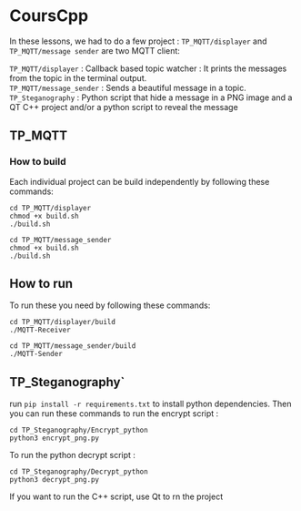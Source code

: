 # CoursCpp

In these lessons, we had to do a few project : 
`TP_MQTT/displayer` and `TP_MQTT/message sender` are two MQTT client:


  `TP_MQTT/displayer` : Callback based topic watcher : It prints the messages from the topic in the terminal output. \
  `TP_MQTT/message_sender` : Sends a beautiful message in a topic.
  `TP_Steganography` : Python script that hide a message in a PNG image and a QT C++ project and/or a python script to reveal the message 
 
## TP_MQTT
### How to build
Each individual project can be build independently by following these commands:
  ```
  cd TP_MQTT/displayer
  chmod +x build.sh
  ./build.sh
  ```

  ```
  cd TP_MQTT/message_sender
  chmod +x build.sh
  ./build.sh
  ```

## How to run
To run these you need by following these commands:
```
cd TP_MQTT/displayer/build
./MQTT-Receiver
```

```
cd TP_MQTT/message_sender/build
./MQTT-Sender
```
## TP_Steganography`
  run `pip install -r requirements.txt` to install python dependencies.
  Then you can run these commands to run the encrypt script : 
  ```
  cd TP_Steganography/Encrypt_python
  python3 encrypt_png.py
  ```
  
  To run the python decrypt script :
  ```
  cd TP_Steganography/Decrypt_python
  python3 decrypt_png.py
  ```
  If you want to run the C++ script, use Qt to rn the project

